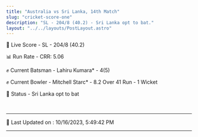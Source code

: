 ```yaml
---
title: "Australia vs Sri Lanka, 14th Match"
slug: "cricket-score-one"
description: "SL - 204/8 (40.2) - Sri Lanka opt to bat."
layout: "../../layouts/PostLayout.astro"
---
```


🔴 Live Score - SL - 204/8 (40.2)  

📊 Run Rate - CRR: 5.06  

✊ Current Batsman - Lahiru Kumara* - 4(5)  

✊ Current Bowler - Mitchell Starc* - 8.2 Over 41 Run - 1 Wicket  

📑 Status - Sri Lanka opt to bat

<br />

***

📝 Last Updated on : 10/16/2023, 5:49:42 PM

***

